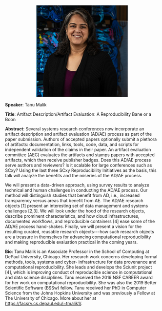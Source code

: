 <p align="center">
   <img class="mx-auto" src="assets/images/tanu.jpeg" />
</p>

**Speaker**: Tanu Malik

**Title**: Artifact Description/Artifact Evaluation: A Reproducibility Bane or a Boon

**Abstract**: Several systems research conferences now incorporate an artifact description and artifact evaluation (AD/AE) process as part of the paper submission. Authors of accepted papers optionally submit a plethora of artifacts: documentation, links, tools, code, data, and scripts for independent validation of the claims in their paper. An artifact evaluation committee (AEC) evaluates the artifacts and stamps papers with accepted artifacts, which then receive publisher badges. Does this AD/AE process serve authors and reviewers? Is it scalable for large conferences such as SCxy? Using the last three SCxy Reproducibility Initiatives as the basis, this talk will analyze the benefits and the miseries of the AD/AE process.

We will present a data-driven approach, using survey results to analyze technical and human challenges in conducting the AD/AE process. Our method will distinguish studies that benefit from AD, i.e., increased transparency versus areas that benefit from AE. The AD/AE research objects [1] present an interesting set of data management and systems challenges [2,3]. We will look under the hood of the research objects, describe prominent characteristics, and how cloud infrastructures, documented workflows, and reproducible containers [4] ease some of the AD/AE process hand-shakes. Finally, we will present a vision for the resulting curated, reusable research objects---how such research objects are a treasure in themselves for advancing computational reproducibility and making reproducible evaluation practical in the coming years.

**Bio**: Tanu Malik is an Associate Professor in the School of Computing at DePaul University, Chicago. Her research work concerns developing formal methods, tools, systems and cyber- infrastructure for data provenance and computational reproducibility. She leads and develops the Sciunit project [4], which is improving conduct of reproducible science in computational and data science disciplines. Tanu received the 2019 NSF CAREER award for her work on computational reproducibility. She was also the 2019 Better Scientific Software (BSSw) fellow. Tanu received her PhD in Computer Science from the Johns Hopkins University and was previously a Fellow at The University of Chicago. More about her at https://facsrv.cs.depaul.edu/~tmalik1/.
